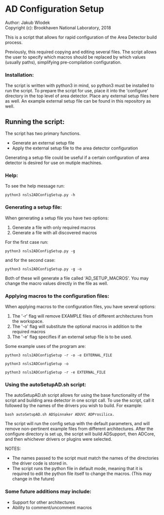 # AD Configuration Setup

Author: Jakub Wlodek  
Copyright (c): Brookhaven National Laboratory, 2018

This is a script that allows for rapid configuration of the Area Detector build process.

Previously, this required copying and editing several files. The script allows the user
to specify which macros should be replaced by which values (usually paths), simplifying
pre-compilation configuration. 

### Installation:

The script is written with python3 in mind, so python3 must be installed to run the script. 
To prepare the script for use, place it into the 'configure' directory in the top level of
area detector. Place any external setup files here as well. An example external setup file can
be found in this repository as well.

## Running the script:

The script has two primary functions.
* Generate an external setup file
* Apply the external setup file to the area detector configuration

Generating a setup file could be useful if a certain configuration of area detector is desired for use on mutiple machines.

### Help:

To see the help message run:
```
python3 nsls2ADConfigSetup.py -h
```

### Generating a setup file:

When generating a setup file you have two options:

1) Generate a file with only required macros
2) Generate a file with all discovered macros

For the first case run:
```
python3 nsls2ADConfigSetup.py -g
```
and for the second case:
```
python3 nsls2ADConfigSetup.py -g -o
```
Both of these will generate a file called 'AD_SETUP_MACROS'. You may change the macro values directly in the file as well.

### Applying macros to the configuration files:

When applying macros to the configuration files, you have several options:

1. The '-r' flag will remove EXAMPLE files of different architectures from the workspace.
2. The '-o' flag will substitute the optional macros in addition to the required macros
3. The '-e' flag specifies if an external setup file is to be used.

Some example uses of the program are:
```
python3 nsls2ADConfigSetup -r -o -e EXTERNAL_FILE

python3 nsls2ADConfigSetup -o

python3 nsls2ADConfigSetup -r -e EXTERNAL_FILE
```

### Using the autoSetupAD.sh script:

The autoSetupAD.sh script allows for using the base functionality of the script and building area detector in one script call. To use the script, call it followed by the names of the drivers you wish to build. For example:
```
bash autoSetupAD.sh ADSpinnaker ADUVC ADProsilica.
```
The script will run the config setup with the default parameters, and
will remove non-pertinent example files from different architectures. After the configure directory is set up, the script will build ADSupport, then ADCore, and then whichever drivers or plugins were selected.

NOTES: 
* The names passed to the script must match the names of the directories the driver code is stored in.
* The script runs the python file in default mode, meaning that it is required to edit the python file itself to change the macros. (This may change in the future)

### Some future additions may include:

* Support for other architectures
* Ability to comment/uncomment macros
